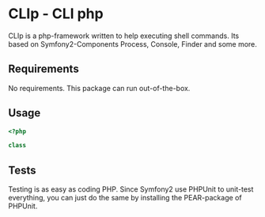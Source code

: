 CLIp - CLI php
=================

CLIp is a php-framework written to help executing shell commands.
Its based on Symfony2-Components Process, Console, Finder and some more.

Requirements
-------------
No requirements. This package can run out-of-the-box.

Usage
------------
``` php
<?php

class 
```

Tests
------------
Testing is as easy as coding PHP. Since Symfony2 use PHPUnit to unit-test everything, you can just do the same by installing the PEAR-package of PHPUnit.
